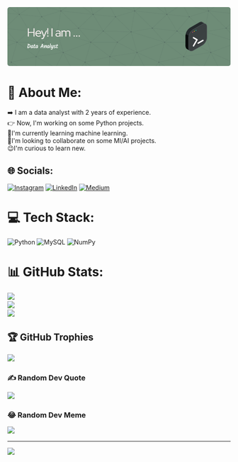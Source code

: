 ![logo](https://github.com/Sagar8902/Sagar8902/blob/main/github-header-image.png)
# 💫 About Me:
➡️ I am a data analyst with 2 years of experience.<br>👉 Now, I'm working on some Python projects.<br>🎯I'm currently learning machine learning.<br>👋I'm looking to collaborate on some Ml/AI projects.<br>😉I'm curious to learn new. <br>


## 🌐 Socials:
[![Instagram](https://img.shields.io/badge/Instagram-%23E4405F.svg?logo=Instagram&logoColor=white)](https://instagram.com/sagar_soni89) [![LinkedIn](https://img.shields.io/badge/LinkedIn-%230077B5.svg?logo=linkedin&logoColor=white)](https://linkedin.com/in/sagar7502) [![Medium](https://img.shields.io/badge/Medium-12100E?logo=medium&logoColor=white)](https://medium.com/@@sonisagar0705) 

# 💻 Tech Stack:
![Python](https://img.shields.io/badge/python-3670A0?style=for-the-badge&logo=python&logoColor=ffdd54) ![MySQL](https://img.shields.io/badge/mysql-4479A1.svg?style=for-the-badge&logo=mysql&logoColor=white) ![NumPy](https://img.shields.io/badge/numpy-%23013243.svg?style=for-the-badge&logo=numpy&logoColor=white)
# 📊 GitHub Stats:
![](https://github-readme-stats.vercel.app/api?username=Sagar8902&theme=dark&hide_border=false&include_all_commits=false&count_private=false)<br/>
![](https://github-readme-streak-stats.herokuapp.com/?user=Sagar8902&theme=dark&hide_border=false)<br/>
![](https://github-readme-stats.vercel.app/api/top-langs/?username=Sagar8902&theme=dark&hide_border=false&include_all_commits=false&count_private=false&layout=compact)

## 🏆 GitHub Trophies
![](https://github-profile-trophy.vercel.app/?username=Sagar8902&theme=dark&no-frame=false&no-bg=true&margin-w=4)

### ✍️ Random Dev Quote
![](https://quotes-github-readme.vercel.app/api?type=horizontal&theme=light)

### 😂 Random Dev Meme
<img src='https://memer-new.vercel.app/' style="height: 400px;"/>

---
[![](https://visitcount.itsvg.in/api?id=Sagar8902&icon=0&color=3)](https://visitcount.itsvg.in)

<!-- Proudly created with GPRM ( https://gprm.itsvg.in ) -->
